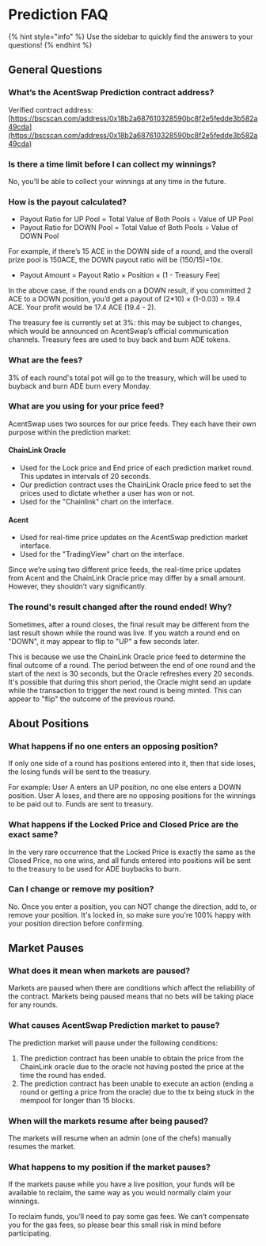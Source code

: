 # Prediction FAQ

{% hint style="info" %}
Use the sidebar to quickly find the answers to your questions!
{% endhint %}

## General Questions

### What’s the AcentSwap Prediction contract address?

Verified contract address: [https://bscscan.com/address/0x18b2a687610328590bc8f2e5fedde3b582a49cda](https://bscscan.com/address/0x18b2a687610328590bc8f2e5fedde3b582a49cda)

### Is there a time limit before I can collect my winnings?

No, you’ll be able to collect your winnings at any time in the future.

### How is the payout calculated?

* Payout Ratio for UP Pool = Total Value of Both Pools ÷ Value of UP Pool
* Payout Ratio for DOWN Pool = Total Value of Both Pools ÷ Value of DOWN Pool

For example, if there’s 15 ACE in the DOWN side of a round, and the overall prize pool is 150ACE, the DOWN payout ratio will be (150/15)=10x.

* Payout Amount = Payout Ratio × Position × (1 - Treasury Fee)

In the above case, if the round ends on a DOWN result, if you committed 2 ACE to a DOWN position, you’d get a payout of (2\*10) × (1-0.03) = 19.4 ACE. Your profit would be 17.4 ACE (19.4 - 2).

The treasury fee is currently set at 3%: this may be subject to changes, which would be announced on AcentSwap’s official communication channels. Treasury fees are used to buy back and burn ADE tokens.

### **What are the fees?**

3% of each round's total pot will go to the treasury, which will be used to buyback and burn ADE burn every Monday.

### What are you using for your price feed?

AcentSwap uses two sources for our price feeds. They each have their own purpose within the prediction market:

#### ChainLink Oracle

* Used for the Lock price and End price of each prediction market round. This updates in intervals of 20 seconds.
* Our prediction contract uses the ChainLink Oracle price feed to set the prices used to dictate whether a user has won or not.
* Used for the "Chainlink" chart on the interface.

#### Acent

* Used for real-time price updates on the AcentSwap prediction market interface.&#x20;
* Used for the "TradingView" chart on the interface.

Since we’re using two different price feeds, the real-time price updates from Acent and the ChainLink Oracle price may differ by a small amount. However, they shouldn’t vary significantly.

### The round's result changed after the round ended! Why?

Sometimes, after a round closes, the final result may be different from the last result shown while the round was live. If you watch a round end on "DOWN", it may appear to flip to "UP" a few seconds later.

This is because we use the ChainLink Oracle price feed to determine the final outcome of a round. The period between the end of one round and the start of the next is 30 seconds, but the Oracle refreshes every 20 seconds. It's possible that during this short period, the Oracle might send an update while the transaction to trigger the next round is being minted. This can appear to "flip" the outcome of the previous round.

## About Positions

### **What happens if no one enters an opposing position?**

If only one side of a round has positions entered into it, then that side loses, the losing funds will be sent to the treasury.&#x20;

For example: User A enters an UP position, no one else enters a DOWN position. User A loses, and there are no opposing positions for the winnings to be paid out to. Funds are sent to treasury.

### **What happens if the Locked Price and Closed Price are the exact same?**

In the very rare occurrence that the Locked Price is exactly the same as the Closed Price, no one wins, and all funds entered into positions will be sent to the treasury to be used for ADE buybacks to burn.

### **Can I change or remove my position?**

No. Once you enter a position, you can NOT change the direction, add to, or remove your position. It's locked in, so make sure you're 100% happy with your position direction before confirming.&#x20;

## Market Pauses

### What does it mean when markets are paused?

Markets are paused when there are conditions which affect the reliability of the contract. Markets being paused means that no bets will be taking place for any rounds.

### What causes AcentSwap Prediction market to pause?

The prediction market will pause under the following conditions:

1. The prediction contract has been unable to obtain the price from the ChainLink oracle due to the oracle not having posted the price at the time the round has ended.
2. The prediction contract has been unable to execute an action (ending a round or getting a price from the oracle) due to the tx being stuck in the mempool for longer than 15 blocks.

### When will the markets resume after being paused?

The markets will resume when an admin (one of the chefs) manually resumes the market.

### What happens to my position if the market pauses?

If the markets pause while you have a live position, your funds will be available to reclaim, the same way as you would normally claim your winnings.

To reclaim funds, you’ll need to pay some gas fees. We can’t compensate you for the gas fees, so please bear this small risk in mind before participating.

